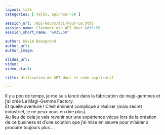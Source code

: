 ```yaml
---
layout: talk
categories: [ talks, api-hour-59 ]

session_url: /api-hours/api-hour-59.html
session_name: Clermont'ech API Hour &#35;59
session_short_name: "&#35;59"

author: Kévin Beaugrand
author_url:
author_image:

slides_url:
video:
video_start:

title: Utilisation de GPT dans le code applicatif

---
```


Il y a peu de temps, je me suis lancé dans la fabrication de magi-gemmes et j’ai créé La Magi-Gemme Factory.  
Et quelle aventure ! C’est éminent compliqué à réaliser (mais secret industriel, je ne peux vous en dire plus).  
Au lieu de cela je vais revenir sur une expérience vécue lors de la création de ce business et d’une solution que j’ai mise en œuvre pour m’aider à produire toujours plus …


